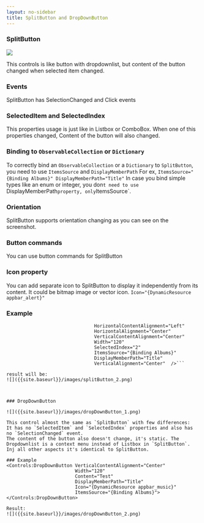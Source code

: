 ```yaml
---
layout: no-sidebar
title: SplitButton and DropDownButton
---
```


### SplitButton

![]({{site.baseurl}}/images/splitButton_1.png)  

This controls is like button with dropdownlist, but content of the button changed when selected item changed.

### Events
SplitButton has SelectionChanged and Click events


### SelectedItem and SelectedIndex
This properties usage is just like in Listbox or ComboBox. When one of this properties changed, Content of the button will also changed.

### Binding to `ObservableCollection` or `Dictionary`
To correctly bind an `ObservableCollection` or a `Dictionary` to `SplitButton`, you need to use `ItemsSource` and `DisplayMemberPath`
For ex, `ItemsSource="{Binding Albums}" DisplayMemberPath="Title"`
In case you bind simple types like an enum or integer, you don`t need to use `DisplayMemberPath` property, only `ItemsSource`.

### Orientation
SplitButton supports orientation changing as you can see on the screenshot.

### Button commands
You can use button commands for SplitButton

### Icon property
You can add separate icon to SplitButton to display it independently from its content.
It could be bitmap image or vector icon.
```Icon="{DynamicResource appbar_alert}"```

### Example
```<Controls:SplitButton Icon="{DynamicResource appbar_alert}"
                                HorizontalContentAlignment="Left"
                                HorizontalAlignment="Center"
                                VerticalContentAlignment="Center"
                                Width="120"
                                SelectedIndex="2"
                                ItemsSource="{Binding Albums}"
                                DisplayMemberPath="Title"
                                VerticalAlignment="Center"  />```
								
result will be:
![]({{site.baseurl}}/images/splitButton_2.png)



### DropDownButton

![]({{site.baseurl}}/images/dropDownButton_1.png)  

This control almost the same as `SplitButton` with few differences:
It has no `SelectedItem` and `SelectedIndex` properties and also has no `SelectionChanged` event.
The content of the button also doesn't change, it's static. The Dropdownlist is a context menu instead of Listbox in `SplitButton`.
Inj all other aspects it's identical to SplitButton.

### Example
<Controls:DropDownButton VerticalContentAlignment="Center"
                         Width="120"
                         Content="Test"
                         DisplayMemberPath="Title"
                         Icon="{DynamicResource appbar_music}"
                         ItemsSource="{Binding Albums}">
</Controls:DropDownButton>
			
Result:
![]({{site.baseurl}}/images/dropDownButton_2.png)  
			
